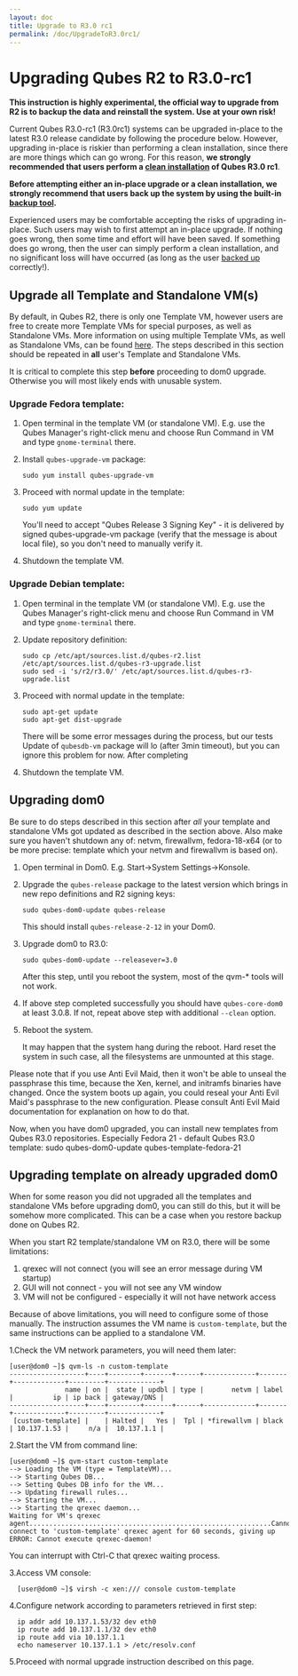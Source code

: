 ```yaml
---
layout: doc
title: Upgrade to R3.0 rc1
permalink: /doc/UpgradeToR3.0rc1/
---
```


Upgrading Qubes R2 to R3.0-rc1
======================================

**This instruction is highly experimental, the official way to upgrade from R2 is to backup the data and reinstall the system. Use at your own risk!**

Current Qubes R3.0-rc1 (R3.0rc1) systems can be upgraded in-place to the latest R3.0 release candidate by following the procedure below. However, upgrading in-place is riskier than performing a clean installation, since there are more things which can go wrong. For this reason, **we strongly recommended that users perform a [clean installation](/doc/InstallationGuideR3.0rc1/) of Qubes R3.0 rc1**.

**Before attempting either an in-place upgrade or a clean installation, we strongly recommend that users back up the system by using the built-in [backup tool](/doc/BackupRestore/).**

Experienced users may be comfortable accepting the risks of upgrading in-place. Such users may wish to first attempt an in-place upgrade. If nothing goes wrong, then some time and effort will have been saved. If something does go wrong, then the user can simply perform a clean installation, and no significant loss will have occurred (as long as the user [backed up](/doc/BackupRestore/) correctly!).

Upgrade all Template and Standalone VM(s)
-----------------------------------------

By default, in Qubes R2, there is only one Template VM, however users are free to create more Template VMs for special purposes, as well as Standalone VMs. More information on using multiple Template VMs, as well as Standalone VMs, can be found [here](/doc/SoftwareUpdateVM/). The steps described in this section should be repeated in **all** user's Template and Standalone VMs.

It is critical to complete this step **before** proceeding to dom0 upgrade. Otherwise you will most likely ends with unusable system.

### Upgrade Fedora template:

1.  Open terminal in the template VM (or standalone VM). E.g. use the Qubes Manager's right-click menu and choose Run Command in VM and type `gnome-terminal` there.
2.  Install `qubes-upgrade-vm` package:

        sudo yum install qubes-upgrade-vm

3.  Proceed with normal update in the template:

        sudo yum update

    You'll need to accept "Qubes Release 3 Signing Key" - it is delivered by signed qubes-upgrade-vm package (verify that the message is about local file), so you don't need to manually verify it.

4.  Shutdown the template VM.

### Upgrade Debian template:

1.  Open terminal in the template VM (or standalone VM). E.g. use the Qubes Manager's right-click menu and choose Run Command in VM and type `gnome-terminal` there.
2.  Update repository definition:

        sudo cp /etc/apt/sources.list.d/qubes-r2.list
        /etc/apt/sources.list.d/qubes-r3-upgrade.list
        sudo sed -i 's/r2/r3.0/' /etc/apt/sources.list.d/qubes-r3-upgrade.list

3.  Proceed with normal update in the template:

        sudo apt-get update
        sudo apt-get dist-upgrade

    There will be some error messages during the process, but our tests 
    Update of `qubesdb-vm` package will lo (after 3min timeout), but you can ignore this problem for now. After completing

4.  Shutdown the template VM.

Upgrading dom0
--------------

Be sure to do steps described in this section after *all* your template and standalone VMs got updated as described in the section above. Also make sure you haven't shutdown any of: netvm, firewallvm, fedora-18-x64 (or to be more precise: template which your netvm and firewallvm is based on).

1.  Open terminal in Dom0. E.g. Start-\>System Settings-\>Konsole.
2.  Upgrade the `qubes-release` package to the latest version which brings in new repo definitions and R2 signing keys:

        sudo qubes-dom0-update qubes-release

    This should install `qubes-release-2-12` in your Dom0.

3.  Upgrade dom0 to R3.0:

        sudo qubes-dom0-update --releasever=3.0

    After this step, until you reboot the system, most of the qvm-* tools will not work.

4.  If above step completed successfully you should have `qubes-core-dom0` at least 3.0.8. If not, repeat above step with additional `--clean` option.

5.  Reboot the system.
    
    It may happen that the system hang during the reboot. Hard reset the system in such case, all the filesystems are unmounted at this stage.

Please note that if you use Anti Evil Maid, then it won't be able to unseal the passphrase this time, because the Xen, kernel, and initramfs binaries have changed. Once the system boots up again, you could reseal your Anti Evil Maid's passphrase to the new configuration. Please consult Anti Evil Maid documentation for explanation on how to do that.

Now, when you have dom0 upgraded, you can install new templates from Qubes R3.0 repositories. Especially Fedora 21 - default Qubes R3.0 template:
    sudo qubes-dom0-update qubes-template-fedora-21

Upgrading template on already upgraded dom0
-------------------------------------------

When for some reason you did not upgraded all the templates and standalone VMs before upgrading dom0, you can still do this, but it will be somehow more complicated. This can be a case when you restore backup done on Qubes R2.

When you start R2 template/standalone VM on R3.0, there will be some limitations:
1. qrexec will not connect (you will see an error message during VM startup)
2. GUI will not connect - you will not see any VM window
3. VM will not be configured - especially it will not have network access

Because of above limitations, you will need to configure some of those manually. The instruction assumes the VM name is `custom-template`, but the same instructions can be applied to a standalone VM.

1.Check the VM network parameters, you will need them later:
```
[user@dom0 ~]$ qvm-ls -n custom-template
-------------------+----+--------+-------+------+-------------+-------+-------------+---------+-------------+
              name | on |  state | updbl | type |       netvm | label |          ip | ip back | gateway/DNS |
-------------------+----+--------+-------+------+-------------+-------+-------------+---------+-------------+
 [custom-template] |    | Halted |   Yes |  Tpl | *firewallvm | black | 10.137.1.53 |     n/a |  10.137.1.1 |

```
2.Start the VM from command line:
```
[user@dom0 ~]$ qvm-start custom-template
--> Loading the VM (type = TemplateVM)...
--> Starting Qubes DB...
--> Setting Qubes DB info for the VM...
--> Updating firewall rules...
--> Starting the VM...
--> Starting the qrexec daemon...
Waiting for VM's qrexec agent.............................................................Cannot connect to 'custom-template' qrexec agent for 60 seconds, giving up
ERROR: Cannot execute qrexec-daemon!
```
You can interrupt with Ctrl-C that qrexec waiting process.

3.Access VM console:

      [user@dom0 ~]$ virsh -c xen:/// console custom-template

4.Configure network according to parameters retrieved in first step:

      ip addr add 10.137.1.53/32 dev eth0
      ip route add 10.137.1.1/32 dev eth0
      ip route add via 10.137.1.1
      echo nameserver 10.137.1.1 > /etc/resolv.conf

5.Proceed with normal upgrade instruction described on this page.
